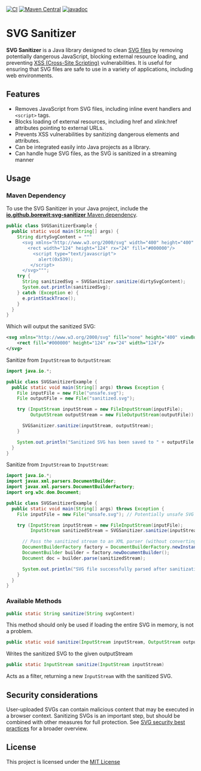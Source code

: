 [![CI](https://github.com/Borewit/svg-sanitizer/actions/workflows/ci.yml/badge.svg)](https://github.com/Borewit/svg-sanitizer/actions/workflows/ci.yml)
[![Maven Central](https://img.shields.io/maven-central/v/io.github.borewit/svg-sanitizer)](https://central.sonatype.com/artifact/io.github.borewit/svg-sanitizer)
[![javadoc](https://javadoc.io/badge2/io.github.borewit/svg-sanitizer/javadoc.svg)](https://javadoc.io/doc/io.github.borewit/svg-sanitizer)

# SVG Sanitizer

**SVG Sanitizer** is a Java library designed to clean [SVG files](https://en.wikipedia.org/wiki/SVG) by removing potentially dangerous JavaScript, blocking
external resource loading, and preventing [XSS (Cross-Site Scripting)](https://owasp.org/www-community/attacks/xss/) vulnerabilities. It is useful for ensuring that SVG
files are safe to use in a variety of applications, including web environments.

## Features

* Removes JavaScript from SVG files, including inline event handlers and `<script>` tags.
* Blocks loading of external resources, including href and xlink:href attributes pointing to external URLs.
* Prevents XSS vulnerabilities by sanitizing dangerous elements and attributes.
* Can be integrated easily into Java projects as a library.
* Can handle huge SVG files, as the SVG is sanitized in a streaming manner

## Usage

### Maven Dependency

To use the SVG Sanitizer in your Java project, include the [**io.github.borewit:svg-sanitizer** Maven dependency](https://central.sonatype.com/artifact/io.github.borewit/svg-sanitizer).

```java
public class SVGSanitizerExample {
  public static void main(String[] args) {
    String dirtySvgContent = """
      <svg xmlns="http://www.w3.org/2000/svg" width="400" height="400" viewBox="0 0 124 124" fill="none">
        <rect width="124" height="124" rx="24" fill="#000000"/>
          <script type="text/javascript">
            alert(0x539);
         </script>
      </svg>""";
    try {
      String sanitizedSvg = SVGSanitizer.sanitize(dirtySvgContent);
      System.out.println(sanitizedSvg);
    } catch (Exception e) {
      e.printStackTrace();
    }
  }
}
```
Which will output the sanitized SVG:
```xml
<svg xmlns="http://www.w3.org/2000/svg" fill="none" height="400" viewBox="0 0 124 124" width="400">
    <rect fill="#000000" height="124" rx="24" width="124"/>
</svg>
```

Sanitize from `InputStream` to `OutputStream`:
```java
import java.io.*;

public class SVGSanitizerExample {
  public static void main(String[] args) throws Exception {
    File inputFile = new File("unsafe.svg");
    File outputFile = new File("sanitized.svg");

    try (InputStream inputStream = new FileInputStream(inputFile);
         OutputStream outputStream = new FileOutputStream(outputFile)) {

      SVGSanitizer.sanitize(inputStream, outputStream);
    }

    System.out.println("Sanitized SVG has been saved to " + outputFile.getAbsolutePath());
  }
}
```

Sanitize from `InputStream` to `InputStream`:
```java
import java.io.*;
import javax.xml.parsers.DocumentBuilder;
import javax.xml.parsers.DocumentBuilderFactory;
import org.w3c.dom.Document;

public class SVGSanitizerExample {
  public static void main(String[] args) throws Exception {
    File inputFile = new File("unsafe.svg"); // Potentially unsafe SVG file

    try (InputStream inputStream = new FileInputStream(inputFile);
         InputStream sanitizedStream = SVGSanitizer.sanitize(inputStream)) {

      // Pass the sanitized stream to an XML parser (without converting it to a String)
      DocumentBuilderFactory factory = DocumentBuilderFactory.newInstance();
      DocumentBuilder builder = factory.newDocumentBuilder();
      Document doc = builder.parse(sanitizedStream);

      System.out.println("SVG file successfully parsed after sanitization.");
    }
  }
}
```

### Available Methods

```java
public static String sanitize(String svgContent)
```
This method should only be used if loading the entire SVG in memory, is not a problem.

```java
public static void sanitize(InputStream inputStream, OutputStream outputStream)
```
Writes the sanitized SVG to the given outputStream

```java
public static InputStream sanitize(InputStream inputStream)
```
Acts as a filter, returning a new `InputStream` with the sanitized SVG.

## Security considerations
User-uploaded SVGs can contain malicious content that may be executed in a browser context. Sanitizing SVGs is an important step, but should be combined with other measures for full protection.
See [SVG security best practices](SVG-security-best-practices.md) for a broader overview.

## License
This project is licensed under the [MIT License](LICENSE.txt)
